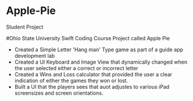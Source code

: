 # Apple-Pie
Student Project

#Ohio State University Swift Coding Course Project called Apple Pie
* Created a Simple Letter 'Hang man' Type game as part of a guide app development lab
* Created a UI Keyboard and Image View that dynamically changed when the user selected either a correct or incorrect letter
* Created a Wins and Loss calculator that provided the user a clear indication of either the games they won or lost. 
* Built a UI that the players sees that auot adjustes to various iPad screensizes and screen orientations. 
